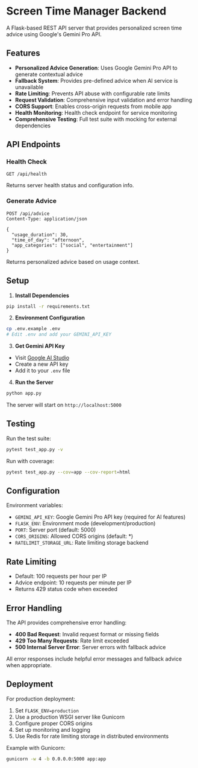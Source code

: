 # Screen Time Manager Backend

A Flask-based REST API server that provides personalized screen time advice using Google's Gemini Pro API.

## Features

- **Personalized Advice Generation**: Uses Google Gemini Pro API to generate contextual advice
- **Fallback System**: Provides pre-defined advice when AI service is unavailable
- **Rate Limiting**: Prevents API abuse with configurable rate limits
- **Request Validation**: Comprehensive input validation and error handling
- **CORS Support**: Enables cross-origin requests from mobile app
- **Health Monitoring**: Health check endpoint for service monitoring
- **Comprehensive Testing**: Full test suite with mocking for external dependencies

## API Endpoints

### Health Check
```
GET /api/health
```
Returns server health status and configuration info.

### Generate Advice
```
POST /api/advice
Content-Type: application/json

{
  "usage_duration": 30,
  "time_of_day": "afternoon",
  "app_categories": ["social", "entertainment"]
}
```

Returns personalized advice based on usage context.

## Setup

1. **Install Dependencies**
```bash
pip install -r requirements.txt
```

2. **Environment Configuration**
```bash
cp .env.example .env
# Edit .env and add your GEMINI_API_KEY
```

3. **Get Gemini API Key**
- Visit [Google AI Studio](https://makersuite.google.com/app/apikey)
- Create a new API key
- Add it to your `.env` file

4. **Run the Server**
```bash
python app.py
```

The server will start on `http://localhost:5000`

## Testing

Run the test suite:
```bash
pytest test_app.py -v
```

Run with coverage:
```bash
pytest test_app.py --cov=app --cov-report=html
```

## Configuration

Environment variables:

- `GEMINI_API_KEY`: Google Gemini Pro API key (required for AI features)
- `FLASK_ENV`: Environment mode (development/production)
- `PORT`: Server port (default: 5000)
- `CORS_ORIGINS`: Allowed CORS origins (default: *)
- `RATELIMIT_STORAGE_URL`: Rate limiting storage backend

## Rate Limiting

- Default: 100 requests per hour per IP
- Advice endpoint: 10 requests per minute per IP
- Returns 429 status code when exceeded

## Error Handling

The API provides comprehensive error handling:

- **400 Bad Request**: Invalid request format or missing fields
- **429 Too Many Requests**: Rate limit exceeded
- **500 Internal Server Error**: Server errors with fallback advice

All error responses include helpful error messages and fallback advice when appropriate.

## Deployment

For production deployment:

1. Set `FLASK_ENV=production`
2. Use a production WSGI server like Gunicorn
3. Configure proper CORS origins
4. Set up monitoring and logging
5. Use Redis for rate limiting storage in distributed environments

Example with Gunicorn:
```bash
gunicorn -w 4 -b 0.0.0.0:5000 app:app
```
